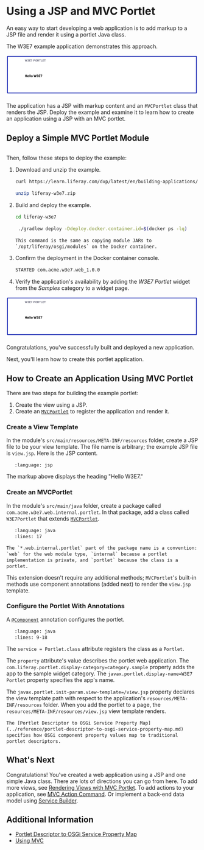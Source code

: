 # Using a JSP and MVC Portlet

An easy way to start developing a web application is to add markup to a JSP file and render it using a portlet Java class.

The W3E7 example application demonstrates this approach. 

![Here is the example portlet application.](./using-a-jsp-and-mvc-portlet/images/01.png)

The application has a JSP with markup content and an `MVCPortlet` class that renders the JSP. Deploy the example and examine it to learn how to create an application using a JSP with an MVC portlet. 

## Deploy a Simple MVC Portlet Module

```{include} /_snippets/run-liferay-portal.md
```

Then, follow these steps to deploy the example:

1. Download and unzip the example.

   ```bash
   curl https://learn.liferay.com/dxp/latest/en/building-applications/developing-a-java-web-application/using-mvc/liferay-w3e7.zip -O
   ```

   ```bash
   unzip liferay-w3e7.zip
   ```

1. Build and deploy the example.

    ```bash
    cd liferay-w3e7
    ```

    ```bash
     ./gradlew deploy -Ddeploy.docker.container.id=$(docker ps -lq)
    ```

    ```{note}
    This command is the same as copying module JARs to `/opt/liferay/osgi/modules` on the Docker container.
    ```

1. Confirm the deployment in the Docker container console.

    ```bash
    STARTED com.acme.w3e7.web_1.0.0
    ```

1. Verify the application's availability by adding the *W3E7 Portlet* widget from the *Samples* category to a widget page.

![Here is the example portlet web application.](./using-a-jsp-and-mvc-portlet/images/02.png)

Congratulations, you've successfully built and deployed a new application.

Next, you'll learn how to create this portlet application.

## How to Create an Application Using MVC Portlet

There are two steps for building the example portlet:

1. Create the view using a JSP.
2. Create an [`MVCPortlet`](https://github.com/liferay/liferay-portal/blob/[$LIFERAY_LEARN_PORTAL_GIT_TAG$]/portal-kernel/src/com/liferay/portal/kernel/portlet/bridges/mvc/MVCPortlet.java) to register the application and render it.

### Create a View Template

In the module's `src/main/resources/META-INF/resources` folder, create a JSP file to be your view template. The file name is arbitrary; the example JSP file is `view.jsp`. Here is the JSP content.

```{literalinclude} ./using-a-jsp-and-mvc-portlet/resources/liferay-w3e7.zip/w3e7-web/src/main/resources/META-INF/resources/view.jsp
   :language: jsp
```

The markup above displays the heading "Hello W3E7."

### Create an MVCPortlet

In the module's `src/main/java` folder, create a package called `com.acme.w3e7.web.internal.portlet`. In that package, add a class called `W3E7Portlet` that extends [`MVCPortlet`](https://github.com/liferay/liferay-portal/blob/[$LIFERAY_LEARN_PORTAL_GIT_TAG$]/portal-kernel/src/com/liferay/portal/kernel/portlet/bridges/mvc/MVCPortlet.java).

```{literalinclude} ./using-a-jsp-and-mvc-portlet/resources/liferay-w3e7.zip/w3e7-web/src/main/java/com/acme/w3e7/web/internal/portlet/W3E7Portlet.java
   :language: java
   :lines: 17
```

```{note}
The `*.web.internal.portlet` part of the package name is a convention: `web` for the web module type, `internal` because a portlet implementation is private, and `portlet` because the class is a portlet.
```

This extension doesn't require any additional methods; `MVCPortlet`'s built-in methods use component annotations (added next) to render the `view.jsp` template.

### Configure the Portlet With Annotations

A [`@Component`](https://docs.osgi.org/javadoc/osgi.cmpn/7.0.0/org/osgi/service/component/annotations/Component.html) annotation configures the portlet.

```{literalinclude} ./using-a-jsp-and-mvc-portlet/resources/liferay-w3e7.zip/w3e7-web/src/main/java/com/acme/w3e7/web/internal/portlet/W3E7Portlet.java
   :language: java
   :lines: 9-18
```

The `service = Portlet.class` attribute registers the class as a `Portlet`.

The `property` attribute's value describes the portlet web application. The `com.liferay.portlet.display-category=category.sample` property adds the app to the sample widget category. The `javax.portlet.display-name=W3E7 Portlet` property specifies the app's name.

The `javax.portlet.init-param.view-template=/view.jsp` property declares the view template path with respect to the application's `resources/META-INF/resources` folder. When you add the portlet to a page, the `resources/META-INF/resources/view.jsp` view template renders.

```{note}
The [Portlet Descriptor to OSGi Service Property Map](../reference/portlet-descriptor-to-osgi-service-property-map.md) specifies how OSGi component property values map to traditional portlet descriptors.
```

## What's Next

Congratulations! You've created a web application using a JSP and one simple Java class. There are lots of directions you can go from here. To add more views, see [Rendering Views with MVC Portlet](./rendering-views-with-mvc-portlet.md). To add actions to your application, see [MVC Action Command](./mvc-action-command.md). Or implement a back-end data model using [Service Builder](../../data-frameworks/service-builder.md).

## Additional Information

* [Portlet Descriptor to OSGi Service Property Map](../reference/portlet-descriptor-to-osgi-service-property-map.md)
* [Using MVC](../using-mvc.md)
